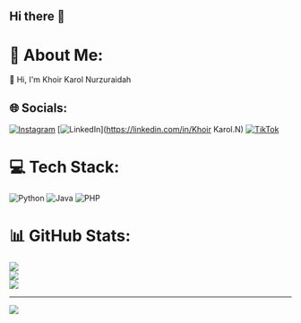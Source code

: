 ## Hi there 👋

<!--
**khoirkanzura/khoirkanzura** is a ✨ _special_ ✨ repository because its `README.md` (this file) appears on your GitHub profile.

Here are some ideas to get you started:

- 🔭 I’m currently working on ...
- 🌱 I’m currently learning ...
- 👯 I’m looking to collaborate on ...
- 🤔 I’m looking for help with ...
- 💬 Ask me about ...
- 📫 How to reach me: ...
- 😄 Pronouns: ...
- ⚡ Fun fact: ...
-->
# 💫 About Me:
👋 Hi, I'm Khoir Karol Nurzuraidah


## 🌐 Socials:
[![Instagram](https://img.shields.io/badge/Instagram-%23E4405F.svg?logo=Instagram&logoColor=white)](https://instagram.com/khoirknz) [![LinkedIn](https://img.shields.io/badge/LinkedIn-%230077B5.svg?logo=linkedin&logoColor=white)](https://linkedin.com/in/Khoir Karol.N) [![TikTok](https://img.shields.io/badge/TikTok-%23000000.svg?logo=TikTok&logoColor=white)](https://tiktok.com/@khoir.kn) 

# 💻 Tech Stack:
![Python](https://img.shields.io/badge/python-3670A0?style=for-the-badge&logo=python&logoColor=ffdd54) ![Java](https://img.shields.io/badge/java-%23ED8B00.svg?style=for-the-badge&logo=openjdk&logoColor=white) ![PHP](https://img.shields.io/badge/php-%23777BB4.svg?style=for-the-badge&logo=php&logoColor=white)
# 📊 GitHub Stats:
![](https://github-readme-stats.vercel.app/api?username=khoirkanzura&theme=nightowl&hide_border=false&include_all_commits=true&count_private=true)<br/>
![](https://nirzak-streak-stats.vercel.app/?user=khoirkanzura&theme=nightowl&hide_border=false)<br/>
![](https://github-readme-stats.vercel.app/api/top-langs/?username=khoirkanzura&theme=nightowl&hide_border=false&include_all_commits=true&count_private=true&layout=compact)

---
[![](https://visitcount.itsvg.in/api?id=khoirkanzura&icon=0&color=0)](https://visitcount.itsvg.in)

<!-- Proudly created with GPRM ( https://gprm.itsvg.in ) -->
